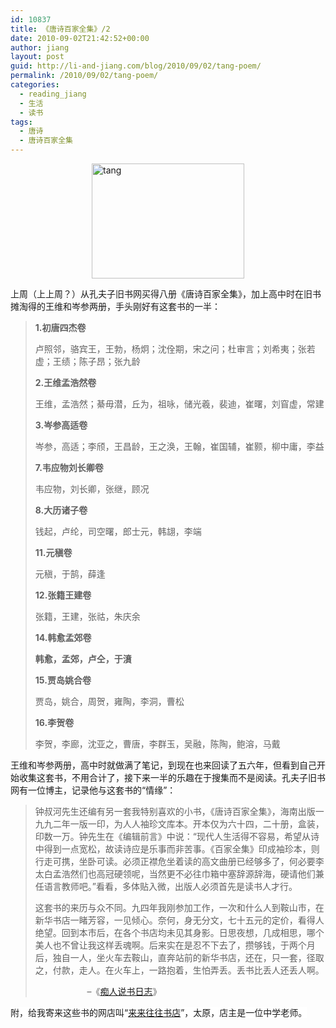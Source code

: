 ```yaml
---
id: 10837
title: 《唐诗百家全集》/2
date: 2010-09-02T21:42:52+00:00
author: jiang
layout: post
guid: http://li-and-jiang.com/blog/2010/09/02/tang-poem/
permalink: /2010/09/02/tang-poem/
categories:
  - reading_jiang
  - 生活
  - 读书
tags:
  - 唐诗
  - 唐诗百家全集
---
```

[<img style="border-right-width: 0px; display: block; float: none; border-top-width: 0px; border-bottom-width: 0px; margin-left: auto; border-left-width: 0px; margin-right: auto" title="tang" border="0" alt="tang" src="http://li-and-jiang.com/blog/wp-content/uploads/2010/09/tang-thumb.jpg" width="244" height="184" />](http://li-and-jiang.com/blog/wp-content/uploads/2010/09/tang.jpg)

上周（上上周？）从孔夫子旧书网买得八册《唐诗百家全集》，加上高中时在旧书摊淘得的王维和岑参两册，手头刚好有这套书的一半：

> **1.初唐四杰卷**
> 
> 卢照邻，骆宾王，王勃，杨炯；沈佺期，宋之问；杜审言；刘希夷；张若虚；王绩；陈子昂；张九龄
> 
> **2.王维孟浩然卷**
> 
> 王维，孟浩然；綦毋潜，丘为，祖咏，储光羲，裴迪，崔曙，刘窅虚，常建
> 
> **3.岑参高适卷**
> 
> 岑参，高适；李颀，王昌龄，王之涣，王翰，崔国辅，崔颢，柳中庸，李益
> 
> **7.韦应物刘长卿卷**
> 
> 韦应物，刘长卿，张继，顾况
> 
> **8.大历诸子卷**
> 
> 钱起，卢纶，司空曙，郎士元，韩翃，李端
> 
> **11.元稹卷**
> 
> 元稹，于鹄，薛逢
> 
> **12.张籍王建卷**
> 
> 张籍，王建，张祜，朱庆余
> 
> **14.韩愈孟郊卷**
> 
> **韩愈，孟郊，卢仝，于濆**
> 
> **15.贾岛姚合卷**
> 
> 贾岛，姚合，周贺，雍陶，李洞，曹松
> 
> **16.李贺卷**
> 
> 李贺，李廊，沈亚之，曹唐，李群玉，吴融，陈陶，鲍溶，马戴

王维和岑参两册，高中时就做满了笔记，到现在也来回读了五六年，但看到自己开始收集这套书，不用合计了，接下来一半的乐趣在于搜集而不是阅读。孔夫子旧书网有一位博主，记录他与这套书的“情缘”：

> 钟叔河先生还编有另一套我特别喜欢的小书，《唐诗百家全集》，海南出版一九九二年一版一印，为人人袖珍文库本。开本仅为六十四，二十册，盒装，印数一万。钟先生在《编辑前言》中说：“现代人生活得不容易，希望从诗中得到一点宽松，故读诗应是乐事而非苦事。《百家全集》印成袖珍本，则行走可携，坐卧可读。必须正襟危坐着读的高文曲册已经够多了，何必要李太白孟浩然们也高冠硬领呢，当然更不必往巾箱中塞辞源辞海，硬请他们兼任语言教师吧。”看看，多体贴入微，出版人必须首先是读书人才行。 
> 
> 这套书的来历与众不同。九四年我刚参加工作，一次和什么人到鞍山市，在新华书店一睹芳容，一见倾心。奈何，身无分文，七十五元的定价，看得人绝望。回到本市后，在各个书店均未见其身影。日思夜想，几成相思，哪个美人也不曾让我这样丢魂啊。后来实在是忍不下去了，攒够钱，于两个月后，独自一人，坐火车去鞍山，直奔站前的新华书店，还在，只一套，径取之，付款，走人。在火车上，一路抱着，生怕弄丢。丢书比丢人还丢人啊。
> 
> &#160;&#160;&#160;&#160;&#160;&#160;&#160;&#160;&#160;&#160;&#160;&#160;&#160;&#160;&#160;&#160;&#160;&#160;&#160;&#160; &#8211;《[痴人说书日志](http://www.kongfz.com/trade/trade_reply.php?id=425321&tc=bookworm&tn=%B7%F2%D7%D3%CA%E9%BB%B0)》

<font style="background-color: #ffffff">附，给我寄来这些书的网店叫“<a href="http://shop.kongfz.com/book/7169/">来来往往书店</a>”，太原，店主是一位中学老师。</font>